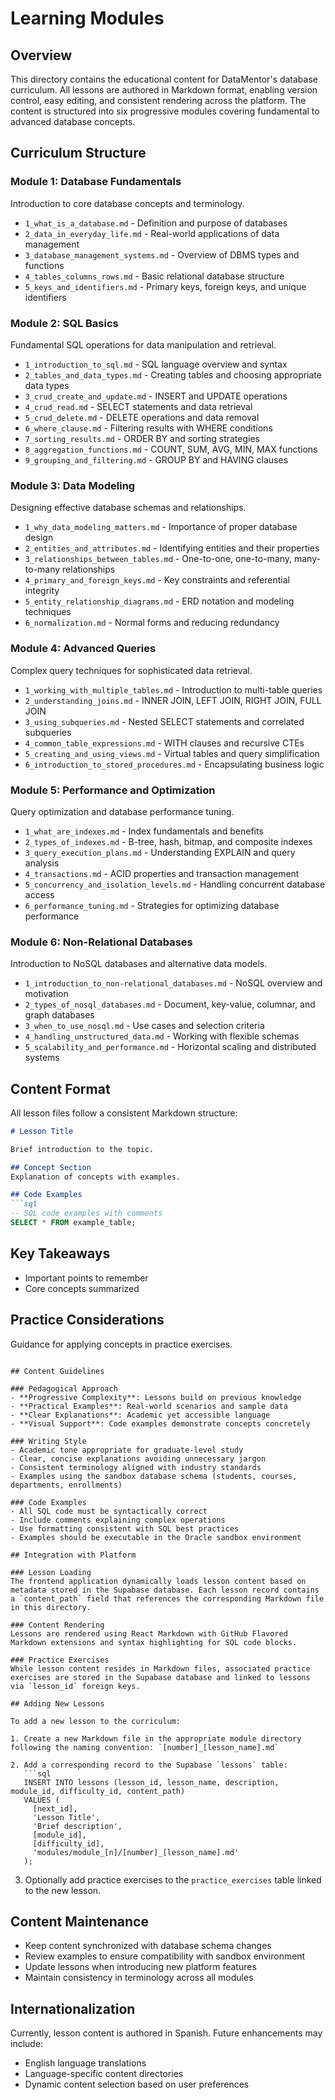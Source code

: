 # Learning Modules

## Overview

This directory contains the educational content for DataMentor's database curriculum. All lessons are authored in Markdown format, enabling version control, easy editing, and consistent rendering across the platform. The content is structured into six progressive modules covering fundamental to advanced database concepts.

## Curriculum Structure

### Module 1: Database Fundamentals
Introduction to core database concepts and terminology.

- `1_what_is_a_database.md` - Definition and purpose of databases
- `2_data_in_everyday_life.md` - Real-world applications of data management
- `3_database_management_systems.md` - Overview of DBMS types and functions
- `4_tables_columns_rows.md` - Basic relational database structure
- `5_keys_and_identifiers.md` - Primary keys, foreign keys, and unique identifiers

### Module 2: SQL Basics
Fundamental SQL operations for data manipulation and retrieval.

- `1_introduction_to_sql.md` - SQL language overview and syntax
- `2_tables_and_data_types.md` - Creating tables and choosing appropriate data types
- `3_crud_create_and_update.md` - INSERT and UPDATE operations
- `4_crud_read.md` - SELECT statements and data retrieval
- `5_crud_delete.md` - DELETE operations and data removal
- `6_where_clause.md` - Filtering results with WHERE conditions
- `7_sorting_results.md` - ORDER BY and sorting strategies
- `8_aggregation_functions.md` - COUNT, SUM, AVG, MIN, MAX functions
- `9_grouping_and_filtering.md` - GROUP BY and HAVING clauses

### Module 3: Data Modeling
Designing effective database schemas and relationships.

- `1_why_data_modeling_matters.md` - Importance of proper database design
- `2_entities_and_attributes.md` - Identifying entities and their properties
- `3_relationships_between_tables.md` - One-to-one, one-to-many, many-to-many relationships
- `4_primary_and_foreign_keys.md` - Key constraints and referential integrity
- `5_entity_relationship_diagrams.md` - ERD notation and modeling techniques
- `6_normalization.md` - Normal forms and reducing redundancy

### Module 4: Advanced Queries
Complex query techniques for sophisticated data retrieval.

- `1_working_with_multiple_tables.md` - Introduction to multi-table queries
- `2_understanding_joins.md` - INNER JOIN, LEFT JOIN, RIGHT JOIN, FULL JOIN
- `3_using_subqueries.md` - Nested SELECT statements and correlated subqueries
- `4_common_table_expressions.md` - WITH clauses and recursive CTEs
- `5_creating_and_using_views.md` - Virtual tables and query simplification
- `6_introduction_to_stored_procedures.md` - Encapsulating business logic

### Module 5: Performance and Optimization
Query optimization and database performance tuning.

- `1_what_are_indexes.md` - Index fundamentals and benefits
- `2_types_of_indexes.md` - B-tree, hash, bitmap, and composite indexes
- `3_query_execution_plans.md` - Understanding EXPLAIN and query analysis
- `4_transactions.md` - ACID properties and transaction management
- `5_concurrency_and_isolation_levels.md` - Handling concurrent database access
- `6_performance_tuning.md` - Strategies for optimizing database performance

### Module 6: Non-Relational Databases
Introduction to NoSQL databases and alternative data models.

- `1_introduction_to_non-relational_databases.md` - NoSQL overview and motivation
- `2_types_of_nosql_databases.md` - Document, key-value, columnar, and graph databases
- `3_when_to_use_nosql.md` - Use cases and selection criteria
- `4_handling_unstructured_data.md` - Working with flexible schemas
- `5_scalability_and_performance.md` - Horizontal scaling and distributed systems

## Content Format

All lesson files follow a consistent Markdown structure:

```markdown
# Lesson Title

Brief introduction to the topic.

## Concept Section
Explanation of concepts with examples.

## Code Examples
```sql
-- SQL code examples with comments
SELECT * FROM example_table;
```

## Key Takeaways
- Important points to remember
- Core concepts summarized

## Practice Considerations
Guidance for applying concepts in practice exercises.
```

## Content Guidelines

### Pedagogical Approach
- **Progressive Complexity**: Lessons build on previous knowledge
- **Practical Examples**: Real-world scenarios and sample data
- **Clear Explanations**: Academic yet accessible language
- **Visual Support**: Code examples demonstrate concepts concretely

### Writing Style
- Academic tone appropriate for graduate-level study
- Clear, concise explanations avoiding unnecessary jargon
- Consistent terminology aligned with industry standards
- Examples using the sandbox database schema (students, courses, departments, enrollments)

### Code Examples
- All SQL code must be syntactically correct
- Include comments explaining complex operations
- Use formatting consistent with SQL best practices
- Examples should be executable in the Oracle sandbox environment

## Integration with Platform

### Lesson Loading
The frontend application dynamically loads lesson content based on metadata stored in the Supabase database. Each lesson record contains a `content_path` field that references the corresponding Markdown file in this directory.

### Content Rendering
Lessons are rendered using React Markdown with GitHub Flavored Markdown extensions and syntax highlighting for SQL code blocks.

### Practice Exercises
While lesson content resides in Markdown files, associated practice exercises are stored in the Supabase database and linked to lessons via `lesson_id` foreign keys.

## Adding New Lessons

To add a new lesson to the curriculum:

1. Create a new Markdown file in the appropriate module directory following the naming convention: `[number]_[lesson_name].md`

2. Add a corresponding record to the Supabase `lessons` table:
   ```sql
   INSERT INTO lessons (lesson_id, lesson_name, description, module_id, difficulty_id, content_path)
   VALUES (
     [next_id],
     'Lesson Title',
     'Brief description',
     [module_id],
     [difficulty_id],
     'modules/module_[n]/[number]_[lesson_name].md'
   );
   ```

3. Optionally add practice exercises to the `practice_exercises` table linked to the new lesson.

## Content Maintenance

- Keep content synchronized with database schema changes
- Review examples to ensure compatibility with sandbox environment
- Update lessons when introducing new platform features
- Maintain consistency in terminology across all modules

## Internationalization

Currently, lesson content is authored in Spanish. Future enhancements may include:
- English language translations
- Language-specific content directories
- Dynamic content selection based on user preferences
